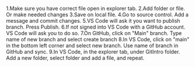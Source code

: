 1.Make sure you have correct file open in explorer tab.
2.Add folder or file. Or make needed changes
3.Save on local file.
4.Go to source control. Add a message and commit changes.
5.VS Code will ask it you want to publish branch. Press Publish.
6.If not signed into VS Code with a GitHub account. VS Code will ask you to do so.
7.On GitHub, click on "Main" branch. Type name of new branch and select create branch
8.In VS Code, click on "main" in the bottom left corner and select new branch. Use name of branch in GitHub and sync.
9.In VS Code, in the explorer tab, under GitIntro folder. Add a new folder, select folder and add a file, and repeat.
